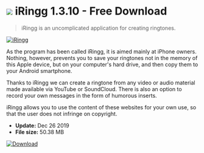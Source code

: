 # ![](https://cdn.softexe.net/static/icon/d/iringg-9545.png) iRingg 1.3.10 - Free Download

> iRingg is an uncomplicated application for creating ringtones.

[![iRingg](https://gallery.dpcdn.pl/imgc/Tools/86316/g_-_420x350_1.5_-_x3eb09aa8-5ece-49db-9e79-2986d12002a6.jpg)](https://softexe.net/win/hobbies-lifestyle/mobile/iringg:aede.html)

As the program has been called iRingg, it is aimed mainly at iPhone owners. Nothing, however, prevents you to save your ringtones not in the memory of this Apple device, but on your computer's hard drive, and then copy them to your Android smartphone.
 
 Thanks to iRingg we can create a ringtone from any video or audio material made available via YouTube or SoundCloud. There is also an option to record your own messages in the form of humorous inserts.
 
 iRingg allows you to use the content of these websites for your own use, so that the user does not infringe on copyright.


- **Update:** Dec 26 2019
- **File size:** 50.38 MB

[![Download](https://cdn.softexe.net/static/img/download.png)](https://softexe.net/win/hobbies-lifestyle/mobile/iringg:aede.html)

